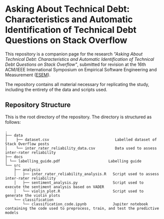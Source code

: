 # Asking About Technical Debt: Characteristics and Automatic Identification of Technical Debt Questions on Stack Overflow
This repository is a companion page for the research _"Asking About Technical Debt: Characteristics and Automatic Identification of Technical Debt Questions on Stack Overflow"_, submitted for revision at the 16th ACM/IEEE International Symposium on Empirical Software Engineering and Measurement ([ESEM](https://conf.researchr.org/home/esem-2022)).

The repository contains all material necessary for replicating the study, including the entirety of the data and scripts used.

## Repository Structure
This is the root directory of the repository. The directory is structured as follows:

    .
    ├── data                                            
    │    ├── dataset.csv                              Labelled dataset of Stack Overflow posts
    │    └── inter_rater_reliability_data.csv         Data used to assess inter-rater reliability
    ├── docs
    │ └── labelling_guide.pdf                      Labelling guide
    └── src
        ├── analysis
        │   ├── inter_rater_reliability_analysis.R   Script used to assess inter-rater reliability
        │   ├── sentiment_analysis.py                Script used to execute the sentiment analysis based on VADER
        │   └── violin_plot.R                        Script used to generate the violin plots 
        └── classification
            └── classification_code.ipynb            Jupiter notebook containing the code used to preprocess, train, and test the predictive models 